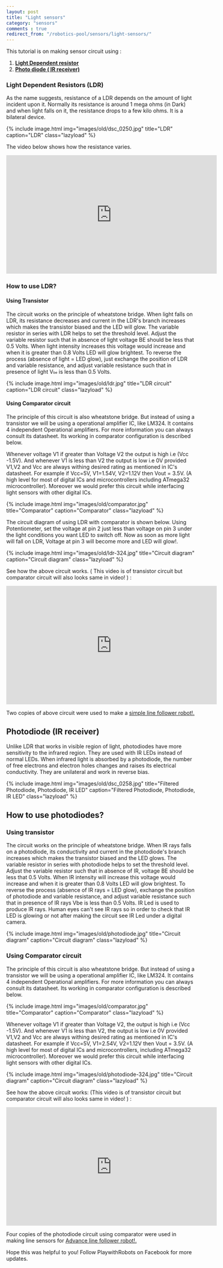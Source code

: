 ```yaml
---
layout: post
title: "Light sensors"
category: "sensors"
comments : true
redirect_from: "/robotics-pool/sensors/light-sensors/"
---
```

This tutorial is on making sensor circuit using : 

1. **[Light Dependent resistor](#ldr)**
2. **[Photo diode ( IR receiver)](#photodiode)**

### <a name="ldr"></a>Light Dependent Resistors (LDR) 

As the name suggests, resistance of a LDR depends on the amount of light incident upon it. Normally its resistance is around 1 mega ohms (in Dark) and when light falls on it, the resistance drops to a few kilo ohms. It is a bilateral device. 

{% include image.html img="images/old/dsc_0250.jpg" title="LDR" caption="LDR" class="lazyload" %}

The video below shows how the resistance varies. 

<iframe src="http://www.youtube.com/embed/6MURwS6gHyI" frameborder="0" width="560" height="315"></iframe>

### How to use LDR?

#### Using Transistor

The circuit works on the principle of wheatstone bridge. When light falls on LDR, its resistance decreases and current in the LDR's branch increases which makes the transistor biased and the LED will glow. The variable resistor in series with LDR helps to set the threshold level. Adjust the variable resistor such that in absence of light voltage BE should be less that 0.5 Volts. When light intensity increases this voltage would increase and when it is greater than 0.8 Volts LED will glow brightest. To reverse the process (absence of light = LED glow), just exchange the position of LDR and variable resistance, and adjust variable resistance such that in presence of light V<span style="font-size: xx-small;">be</span> is less than 0.5 Volts.

{% include image.html img="images/old/ldr.jpg" title="LDR circuit" caption="LDR circuit" class="lazyload" %}

#### Using Comparator circuit

The principle of this circuit is also wheatstone bridge. But instead of using a transistor we will be using a operational amplifier IC, like LM324. It contains 4 independent Operational amplifiers. For more information you can always consult its datasheet. Its working in comparator configuration is described below. 

Whenever voltage V1 if greater than Voltage V2 the output is high i.e (Vcc -1.5V). And whenever V1 is less than V2 the output is low i.e 0V provided V1,V2  and Vcc are always withing desired rating as mentioned in IC's datasheet. For example if Vcc=5V, V1=1.54V, V2=1.12V then Vout = 3.5V. (A high level for most of digital ICs and microcontrollers including ATmega32 microcontroller). Moreover we would prefer this circuit while interfacing light sensors with other digital ICs. 

{% include image.html img="images/old/comparator.jpg" title="Comparator" caption="Comparator" class="lazyload" %}

The circuit diagram of using LDR with comparator is shown below. Using Potentiometer, set the voltage at pin 2 just less than voltage on pin 3 under the light conditions you want LED to switch off. Now as soon as more light will fall on LDR, Voltage at pin 3 will become more and LED will glow!.

{% include image.html img="images/old/ldr-324.jpg" title="Circuit diagram" caption="Circuit diagram" class="lazyload" %}

See how the above circuit works. ( This video is of transistor circuit but comparator circuit will also looks same in video! ) : 

<iframe src="http://www.youtube.com/embed/UyZun5os6HU" frameborder="0" width="560" height="315"></iframe>

Two copies of above circuit were used to make a [simple line follower robot!.](/simple-line-follower-robot "Simple line follower robot")

## <a name="photodiode"></a>Photodiode (IR receiver) 

Unlike LDR that works in visible region of light, photodiodes have more sensitivity to the infrared region. They are used with IR LEDs instead of normal LEDs. When infrared light is absorbed by a photodiode, the number of free electrons and electron holes changes and raises its electrical conductivity. They are unilateral and work in reverse bias.

{% include image.html img="images/old/dsc_0258.jpg" title="Filtered Photodiode, Photodiode, IR LED" caption="Filtered Photodiode, Photodiode, IR LED" class="lazyload" %}

## How to use photodiodes? 

### Using transistor

The circuit works on the principle of wheatstone bridge. When IR rays falls on a photodiode, its conductivity and current in the photodiode's branch increases which makes the transistor biased and the LED glows. The variable resistor in series with photodiode helps to set the threshold level. Adjust the variable resistor such that in absence of IR, voltage BE should be less that 0.5 Volts. When IR intensity will increase this voltage would increase and when it is greater than 0.8 Volts LED will glow brightest. To reverse the process (absence of IR rays = LED glow), exchange the position of photodiode and variable resistance, and adjust variable resistance such that in presence of IR rays Vbe is less than 0.5 Volts. IR Led is used to produce IR rays. Human eyes can't see IR rays so in order to check that IR LED is glowing or not after making the circuit see IR Led under a digital camera.

{% include image.html img="images/old/photodiode.jpg" title="Circuit diagram" caption="Circuit diagram" class="lazyload" %}

### Using Comparator circuit

The principle of this circuit is also wheatstone bridge. But instead of using a transistor we will be using a operational amplifier IC, like LM324. It contains 4 independent Operational amplifiers. For more information you can always consult its datasheet. Its working in comparator configuration is described below. 

{% include image.html img="images/old/comparator.jpg" title="Comparator" caption="Comparator" class="lazyload" %}

Whenever voltage V1 if greater than Voltage V2, the output is high i.e (Vcc -1.5V). And whenever V1 is less than V2, the output is low i.e 0V provided V1,V2  and Vcc are always withing desired rating as mentioned in IC's datasheet. For example if Vcc=5V, V1=2.54V, V2=1.12V then Vout = 3.5V. (A high level for most of digital ICs and microcontrollers, including ATmega32 microcontroller). Moreover we would prefer this circuit while interfacing light sensors with other digital ICs. 

{% include image.html img="images/old/photodiode-324.jpg" title="Circuit diagram" caption="Circuit diagram" class="lazyload" %}

See how the above circuit works: (This video is of transistor circuit but comparator circuit will also looks same in video! ) : 

<iframe src="http://www.youtube.com/embed/08y8_4Tl0zY" frameborder="0" width="560" height="315"></iframe>

Four copies of the photodiode circuit using comparator were used in making line sensors for [Advance line follower robot!.](/advance-line-follower-robot "Advance line follower robot")

<span>Hope this was helpful to you!  Follow PlaywithRobots on Facebook for more updates. </span>
